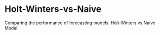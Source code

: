 # Holt-Winters-vs-Naive
Comparing the performance of forecasting models: Holt-Winters vs Naive Model
